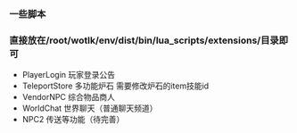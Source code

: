 ### 一些脚本
### 直接放在/root/wotlk/env/dist/bin/lua_scripts/extensions/目录即可
* PlayerLogin 玩家登录公告
* TeleportStore 多功能炉石 需要修改炉石的item技能id
* VendorNPC 综合物品商人
* WorldChat 世界聊天（普通聊天频道）
* NPC2 传送等功能（待完善）